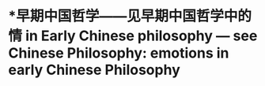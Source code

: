# \*早期中国哲学——见早期中国哲学中的情 in Early Chinese philosophy — see Chinese Philosophy: emotions in early Chinese Philosophy
